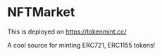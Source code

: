 # NFTMarket
This is deployed on https://tokenmint.cc/

A cool source for minting ERC721, ERC1155 tokens!

